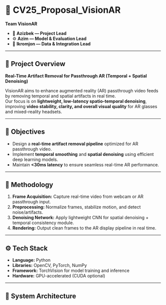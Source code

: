 # 🧠 CV25_Proposal_VisionAR

**Team VisionAR**  
- 🧩 **Azizbek — Project Lead**  
- ⚙️ **Azim — Model & Evaluation Lead**  
- 🧪 **Ikromjon — Data & Integration Lead**  

---

## 🎯 Project Overview  
**Real-Time Artifact Removal for Passthrough AR (Temporal + Spatial Denoising)**  

VisionAR aims to enhance augmented reality (AR) passthrough video feeds by removing temporal and spatial artifacts in real time.  
Our focus is on **lightweight, low-latency spatio-temporal denoising**, improving **video stability, clarity, and overall visual quality** for AR glasses and mixed-reality headsets.  

---

## 🚀 Objectives  
- Design a **real-time artifact removal pipeline** optimized for AR passthrough video.  
- Implement **temporal smoothing** and **spatial denoising** using efficient deep learning models.  
- Maintain **<30ms latency** to ensure seamless real-time AR performance.  

---

## 🧠 Methodology  
1. **Frame Acquisition:** Capture real-time video from webcam or AR passthrough input.  
2. **Preprocessing:** Normalize frames, stabilize motion, and detect noise/artifacts.  
3. **Denoising Network:** Apply lightweight CNN for spatial denoising + temporal consistency module.  
4. **Rendering:** Output clean frames to the AR display pipeline in real time.  

---

## ⚙️ Tech Stack  
- **Language:** Python  
- **Libraries:** OpenCV, PyTorch, NumPy  
- **Framework:** TorchVision for model training and inference  
- **Hardware:** GPU-accelerated (CUDA optional)  

---

## 🧩 System Architecture  

